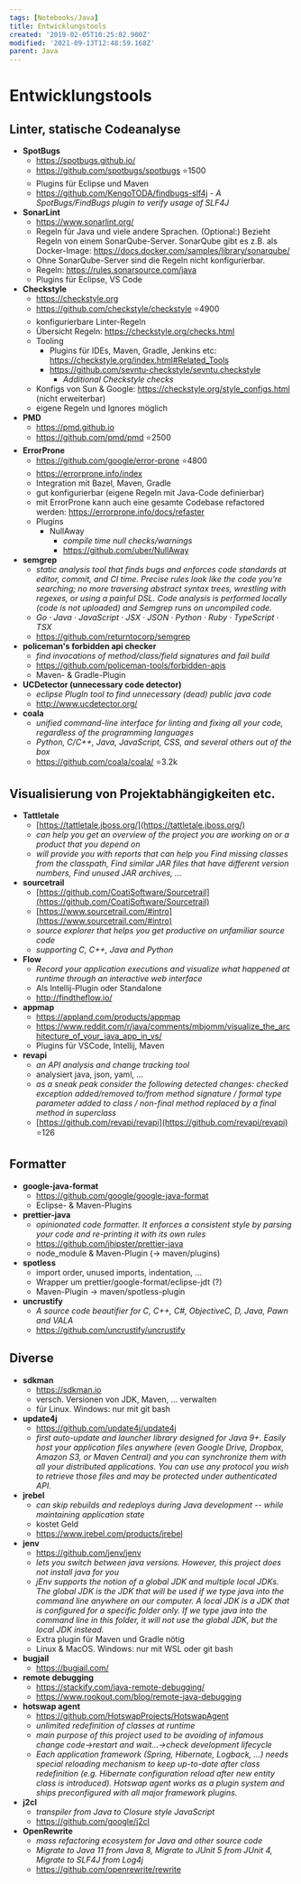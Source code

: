 ```yaml
---
tags: [Notebooks/Java]
title: Entwicklungstools
created: '2019-02-05T10:25:02.900Z'
modified: '2021-09-13T12:48:59.168Z'
parent: Java
---
```


# Entwicklungstools

## Linter, statische Codeanalyse
- **SpotBugs**
  - https://spotbugs.github.io/
  - https://github.com/spotbugs/spotbugs ⭐1500
  - Plugins für Eclipse und Maven
  - https://github.com/KengoTODA/findbugs-slf4j - *A SpotBugs/FindBugs plugin to verify usage of SLF4J*
- **SonarLint**
  - https://www.sonarlint.org/
  - Regeln für Java und viele andere Sprachen. (Optional:) Bezieht Regeln von einem SonarQube-Server. SonarQube gibt es z.B. als Docker-Image: https://docs.docker.com/samples/library/sonarqube/
  - Ohne SonarQube-Server sind die Regeln nicht konfigurierbar.
  - Regeln: https://rules.sonarsource.com/java
  - Plugins für Eclipse, VS Code
- **Checkstyle**
  - https://checkstyle.org
  - https://github.com/checkstyle/checkstyle ⭐4900
  - konfigurierbare Linter-Regeln
  - Übersicht Regeln: https://checkstyle.org/checks.html
  - Tooling
    - Plugins für IDEs, Maven, Gradle, Jenkins etc: https://checkstyle.org/index.html#Related_Tools
    - https://github.com/sevntu-checkstyle/sevntu.checkstyle
      - *Additional Checkstyle checks*
  - Konfigs von Sun & Google: https://checkstyle.org/style_configs.html (nicht erweiterbar)
  - eigene Regeln und Ignores möglich
- **PMD**
  - https://pmd.github.io
  - https://github.com/pmd/pmd ⭐2500
- **ErrorProne**
  - https://github.com/google/error-prone ⭐4800
  - https://errorprone.info/index
  - Integration mit Bazel, Maven, Gradle
  - gut konfigurierbar (eigene Regeln mit Java-Code definierbar)
  - mit ErrorProne kann auch eine gesamte Codebase refactored werden: https://errorprone.info/docs/refaster
  - Plugins
    - NullAway
      - *compile time null checks/warnings*
      - https://github.com/uber/NullAway
- **semgrep**
  - *static analysis tool that finds bugs and enforces code standards at editor, commit, and CI time. Precise rules look like the code you’re searching; no more traversing abstract syntax trees, wrestling with regexes, or using a painful DSL. Code analysis is performed locally (code is not uploaded) and Semgrep runs on uncompiled code.*
  - *Go · Java · JavaScript · JSX · JSON · Python · Ruby · TypeScript · TSX*
  - https://github.com/returntocorp/semgrep
- **policeman's forbidden api checker**
  - *find invocations of method/class/field signatures and fail build*
  - https://github.com/policeman-tools/forbidden-apis
  - Maven- & Gradle-Plugin
- **UCDetector (unnecessary code detector)**
  - *eclipse PlugIn tool to find unnecessary (dead) public java code*
  - http://www.ucdetector.org/
- **coala**
  - *unified command-line interface for linting and fixing all your code, regardless of the programming languages*
  - *Python, C/C++, Java, JavaScript, CSS, and several others out of the box*
  - https://github.com/coala/coala/ ⭐3.2k


## Visualisierung von Projektabhängigkeiten etc.
- **Tattletale**
  - [https://tattletale.jboss.org/](https://tattletale.jboss.org/)
  - *can help you get an overview of the project you are working on or a product that you depend on*
  - *will provide you with reports that can help you Find missing classes from the classpath, Find similar JAR files that have different version numbers, Find unused JAR archives, ...*
- **sourcetrail**
  - [https://github.com/CoatiSoftware/Sourcetrail](https://github.com/CoatiSoftware/Sourcetrail)
  - [https://www.sourcetrail.com/#intro](https://www.sourcetrail.com/#intro)
  - *source explorer that helps you get productive on unfamiliar source code*
  - *supporting C, C++, Java and Python*
- **Flow**
  - *Record your application executions and visualize what happened at runtime through an interactive web interface*
  - Als Intellij-Plugin oder Standalone
  - http://findtheflow.io/
- **appmap**
  - https://appland.com/products/appmap
  - https://www.reddit.com/r/java/comments/mbjomm/visualize_the_architecture_of_your_java_app_in_vs/
  - Plugins für VSCode, Intellij, Maven
- **revapi**
  - *an API analysis and change tracking tool*
  - analysiert java, json, yaml, ...
  - *as a sneak peak consider the following detected changes: checked exception added/removed to/from method signature / formal type parameter added to class / non-final method replaced by a final method in superclass*
  - [https://github.com/revapi/revapi](https://github.com/revapi/revapi) ⭐126


## Formatter
- **google-java-format**
  - https://github.com/google/google-java-format
  - Eclipse- & Maven-Plugins
- **prettier-java**
  - *opinionated code formatter. It enforces a consistent style by parsing your code and re-printing it with its own rules*
  - https://github.com/jhipster/prettier-java
  - node_module & Maven-Plugin (→ maven/plugins)
- **spotless**
  - import order, unused imports, indentation, ...
  - Wrapper um prettier/google-format/eclipse-jdt (?)
  - Maven-Plugin → maven/spotless-plugin
- **uncrustify**
  - *A source code beautifier for C, C++, C#, ObjectiveC, D, Java, Pawn and VALA*
  - https://github.com/uncrustify/uncrustify


## Diverse
- **sdkman**
  - <https://sdkman.io>
  - versch. Versionen von JDK, Maven, ... verwalten
  - für Linux. Windows: nur mit git bash
- **update4j**
  - https://github.com/update4j/update4j
  - *first auto-update and launcher library designed for Java 9+. Easily host your application files anywhere (even Google Drive, Dropbox, Amazon S3, or Maven Central) and you can synchronize them with all your distributed applications. You can use any protocol you wish to retrieve those files and may be protected under authenticated API.*
- **jrebel**
  - *can skip rebuilds and redeploys during Java development -- while maintaining application state*
  - kostet Geld
  - <https://www.jrebel.com/products/jrebel>
- **jenv**
  - <https://github.com/jenv/jenv>
  - *lets you switch between java versions. However, this project does not install java for you*
  - *jEnv supports the notion of a global JDK and multiple local JDKs. The global JDK is the JDK that will be used if we type java into the command line anywhere on our computer. A local JDK is a JDK that is configured for a specific folder only. If we type java into the command line in this folder, it will not use the global JDK, but the local JDK instead.*
  - Extra plugin für Maven und Gradle nötig
  - Linux & MacOS. Windows: nur mit WSL oder git bash
- **bugjail**
  - https://bugjail.com/
- **remote debugging**
  - https://stackify.com/java-remote-debugging/
  - https://www.rookout.com/blog/remote-java-debugging
- **hotswap agent**
  - https://github.com/HotswapProjects/HotswapAgent
  - *unlimited redefinition of classes at runtime*
  - *main purpose of this project used to be avoiding of infamous change code->restart and wait...->check development lifecycle*
  - *Each application framework (Spring, Hibernate, Logback, ...) needs special reloading mechanism to keep up-to-date after class redefinition (e.g. Hibernate configuration reload after new entity class is introduced). Hotswap agent works as a plugin system and ships preconfigured with all major framework plugins.*
- **j2cl**
  - *transpiler from Java to Closure style JavaScript*
  - https://github.com/google/j2cl
- **OpenRewrite**
  - *mass refactoring ecosystem for Java and other source code*
  - *Migrate to Java 11 from Java 8, Migrate to JUnit 5 from JUnit 4, Migrate to SLF4J from Log4j*
  - <https://github.com/openrewrite/rewrite>
